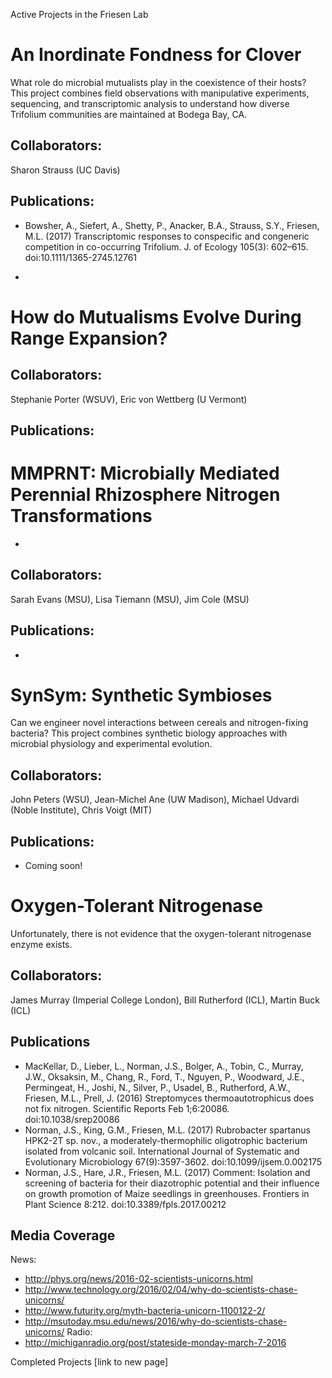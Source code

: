Active Projects in the Friesen Lab


# An Inordinate Fondness for Clover

What role do microbial mutualists play in the coexistence of their hosts? This project combines field observations with manipulative experiments, sequencing, and transcriptomic analysis to understand how diverse Trifolium communities are maintained at Bodega Bay, CA.

## Collaborators:
Sharon Strauss (UC Davis)

## Publications:

- Bowsher, A., Siefert, A., Shetty, P., Anacker, B.A., Strauss, S.Y., Friesen, M.L. (2017) Transcriptomic responses to conspecific and congeneric competition in co-occurring Trifolium. J. of Ecology 105(3): 602–615. doi:10.1111/1365-2745.12761

- 

# How do Mutualisms Evolve During Range Expansion?

## Collaborators:
Stephanie Porter (WSUV), Eric von Wettberg (U Vermont)

## Publications:


# MMPRNT: Microbially Mediated Perennial Rhizosphere Nitrogen Transformations

-
## Collaborators:
Sarah Evans (MSU), Lisa Tiemann (MSU), Jim Cole (MSU)

## Publications:
- 

# SynSym: Synthetic Symbioses

Can we engineer novel interactions between cereals and nitrogen-fixing bacteria? This project combines synthetic biology approaches with microbial physiology and experimental evolution.

## Collaborators:
John Peters (WSU), Jean-Michel Ane (UW Madison), Michael Udvardi (Noble Institute), Chris Voigt (MIT)

## Publications:
- Coming soon!

# Oxygen-Tolerant Nitrogenase

Unfortunately, there is not evidence that the oxygen-tolerant nitrogenase enzyme exists.

## Collaborators:
James Murray (Imperial College London), Bill Rutherford (ICL), Martin Buck (ICL)

## Publications
- MacKellar, D., Lieber, L., Norman, J.S., Bolger, A., Tobin, C., Murray, J.W., Oksaksin, M., Chang, R., Ford, T., Nguyen, P., Woodward, J.E., Permingeat, H., Joshi, N., Silver, P., Usadel, B., Rutherford, A.W., Friesen, M.L., Prell, J. (2016) Streptomyces thermoautotrophicus does not fix nitrogen. Scientific Reports Feb 1;6:20086. doi:10.1038/srep20086
- Norman, J.S., King, G.M., Friesen, M.L. (2017) Rubrobacter spartanus HPK2-2T sp. nov., a moderately-thermophilic oligotrophic bacterium isolated from volcanic soil. International Journal of Systematic and Evolutionary Microbiology 67(9):3597-3602. doi:10.1099/ijsem.0.002175
- Norman, J.S., Hare, J.R., Friesen, M.L.  (2017) Comment: Isolation and screening of bacteria for their diazotrophic potential and their influence on growth promotion of Maize seedlings in greenhouses. Frontiers in Plant Science 8:212. doi:10.3389/fpls.2017.00212


## Media Coverage
News: 
- http://phys.org/news/2016-02-scientists-unicorns.html 
-	http://www.technology.org/2016/02/04/why-do-scientists-chase-unicorns/
-	http://www.futurity.org/myth-bacteria-unicorn-1100122-2/
-	http://msutoday.msu.edu/news/2016/why-do-scientists-chase-unicorns/ 
Radio: 
- http://michiganradio.org/post/stateside-monday-march-7-2016

Completed Projects [link to new page]

